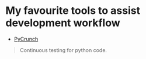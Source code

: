# My favourite tools to assist development workflow

- [PyCrunch](https://pycrunch.com/)
> Continuous testing for python code.
